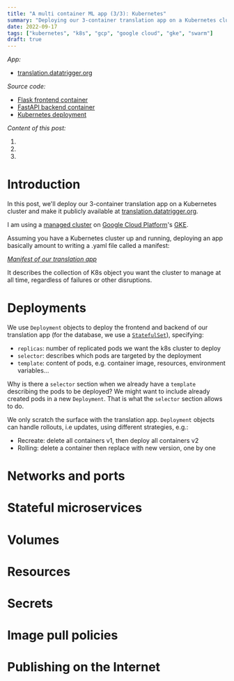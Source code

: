 ```yaml
---
title: "A multi container ML app (3/3): Kubernetes"
summary: "Deploying our 3-container translation app on a Kubernetes cluster to get scalability and resilience."
date: 2022-09-17
tags: ["kubernetes", "k8s", "gcp", "google cloud", "gke", "swarm"]
draft: true
---
```


*App:*

* [translation.datatrigger.org](translation.datatrigger.org)

*Source code:*
* [Flask frontend container](https://github.com/datatrigger/unlimited_translation-frontend-swarm)
* [FastAPI backend container](https://github.com/datatrigger/unlimited_translation-backend)
* [Kubernetes deployment](https://github.com/datatrigger/unlimited-translation_kubernetes)

*Content of this post:*
1) [](#)
2) [](#)
3) [](#)

# Introduction

In this post, we'll deploy our 3-container translation app on a Kubernetes cluster and make it publicly available at [translation.datatrigger.org](translation.datatrigger.org).

I am using a [managed cluster](https://cloud.google.com/kubernetes-engine/docs/concepts/autopilot-overview?authuser=3) on [Google Cloud Platform](https://cloud.google.com/)'s [GKE](https://cloud.google.com/kubernetes-engine).

Assuming you have a Kubernetes cluster up and running, deploying an app basically amount to writing a .yaml file called a manifest:

[*Manifest of our translation app*](https://github.com/datatrigger/unlimited-translation_kubernetes/blob/main/unlimited-translation-k8s.yaml)

It describes the collection of K8s object you want the cluster to manage at all time, regardless of failures or other disruptions.

# Deployments

We use ```Deployment``` objects to deploy the frontend and backend of our translation app (for the database, we use a [```StatefulSet```](#stateful-microservices)), specifying:

* ```replicas```: number of replicated pods we want the k8s cluster to deploy
* ```selector```: describes which pods are targeted by the deployment
* ```template```: content of pods, e.g. container image, resources, environment variables...

Why is there a ```selector``` section when we already have a ```template``` describing the pods to be deployed? We might want to include already created pods in a new ```Deployment```. That is what the ```selector``` section allows to do.

We only scratch the surface with the translation app. ```Deployment``` objects can handle rollouts, i.e updates, using different strategies, e.g.:
* Recreate: delete all containers v1, then deploy all containers v2
* Rolling: delete a container then replace with new version, one by one

# Networks and ports

# Stateful microservices

# Volumes

# Resources

# Secrets

# Image pull policies

# Publishing on the Internet


